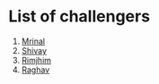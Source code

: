 # List of challengers
1. [Mrinal](https://github.com/mrinal1224)
2. [Shivay](https://github.com/shivaylamba)
3. [Rimjhim](https://github.com/Rimjhim20)
4. [Raghav](https://github.com/raghavdhingra)
